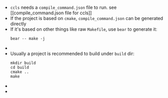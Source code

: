 - `ccls` needs a `compile_command.json` file to run. see [[compile_command.json file for ccls]]
- If the project is based on `cmake`, `compile_command.json` can be generated directly
- If it's based on other things like raw `Makefile`, use `bear` to generate it:
  ```shell
  bear -- make -j
  ```
-
- Usually a project is recommended to build under `build` dir:
  ```shell
  mkdir build
  cd build
  cmake ..
  make
  ```
-
-